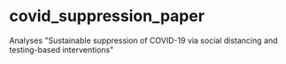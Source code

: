 # covid_suppression_paper
Analyses "Sustainable suppression of COVID-19 via social distancing and testing-based interventions"
